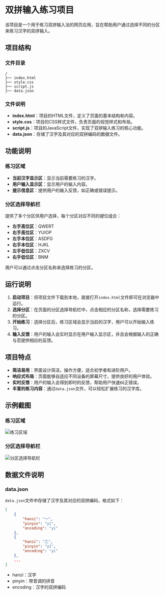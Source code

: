 # 双拼输入练习项目

该项目是一个用于练习双拼输入法的网页应用，旨在帮助用户通过选择不同的分区来练习汉字的双拼输入。

## 项目结构

### 文件目录
```
/
├── index.html
├── style.css
├── script.js
├── data.json
```
### 文件说明
- **index.html**：项目的HTML文件，定义了页面的基本结构和内容。
- **style.css**：项目的CSS样式文件，负责页面的视觉样式和布局。
- **script.js**：项目的JavaScript文件，实现了双拼输入练习的核心功能。
- **data.json**：存储了汉字及其对应的双拼编码的数据文件。

## 功能说明

### 练习区域
- **当前汉字显示区**：显示当前需要练习的汉字。
- **用户输入显示区**：显示用户的输入内容。
- **提示信息区**：提供用户的输入反馈，如正确或错误提示。

### 分区选择导航栏
提供了多个分区供用户选择，每个分区对应不同的键位组合：
- **左手高位区**：QWERT
- **右手高位区**：YUIOP
- **左手本位区**：ASDFG
- **右手本位区**：HJKL
- **左手低位区**：ZXCV
- **右手低位区**：BNM

用户可以通过点击分区名称来选择练习的分区。

## 运行说明

1. **启动项目**：将项目文件下载到本地，直接打开`index.html`文件即可在浏览器中运行。
2. **选择分区**：在页面的分区选择导航栏中，点击相应的分区名称，选择需要练习的分区。
3. **开始练习**：选择分区后，练习区域会显示当前的汉字，用户可以开始输入练习。
4. **输入反馈**：用户的输入会实时显示在用户输入显示区，并且会根据输入的正确与否提供相应的反馈。

## 项目特点
- **简洁易用**：界面设计简洁，操作方便，适合初学者和进阶用户。
- **响应式布局**：页面能够自适应不同设备的屏幕尺寸，提供良好的用户体验。
- **实时反馈**：用户的输入会得到即时的反馈，帮助用户快速纠正错误。
- **丰富的练习内容**：通过`data.json`文件，可以轻松扩展练习的汉字库。

## 示例截图

### 练习区域
![练习区域](https://example.com/practice-area.png)

### 分区选择导航栏
![分区选择导航栏](https://example.com/partition-nav.png)

## 数据文件说明

### data.json
`data.json`文件中存储了汉字及其对应的双拼编码，格式如下：
```json
[
    {
        "hanzi": "一",
        "pinyin": "yī",
        "encoding": "yi"
    },
    {
        "hanzi": "乙",
        "pinyin": "yǐ",
        "encoding": "yi"
    },
    ...
]
```
- hanzi：汉字
- pinyin：带音调的拼音
- encoding：汉字的双拼编码
